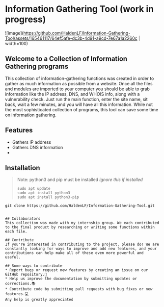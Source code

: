 # Information Gathering Tool (work in progress)

![image](https://github.com/HaldenLF/Information-Gathering-Tool/assets/165461117/64ef5afe-dc3b-4d91-a9cd-7e67a1a2260c | width=100)

## Welcome to a Collection of Information Gathering programs
This collection of information-gathering functions was created in order to gather as much information as possible from a website. Once all the files and modules are imported to your computer you should be able to grab information like the IP address, DNS, and WHOIS info, along with a vulnerability check. Just run the main function, enter the site name, sit back, wait a few minutes, and you will have all this information.
While not the most sophisticated collection of programs, this tool can save some time on information gathering.

## Features
* Gathers IP address
* Gathers DNS information
* 


## Installation
> Note: python3 and pip must be installed _ignore this if installed_
> ```
> sudo apt update
> sudo apt install python3
> sudo apt install python3-pip
> ```
 ```
 git clone https://github.com/HaldenLF/Information-Gathering-Tool.git
 ```
```

## Collaborators
This collection was made with my internship group. We each contributed to the final product by researching or writing some functions within each file.

## Contribute
If you're interested in contributing to the project, please do! We are constantly looking for ways to improve and add new features, and your contributions can help make all of these even more powerful and useful.

## Some ways to contribute
* Report bugs or request new features by creating an issue on our GitHub repository.🐛
* Help us improve the documentation by submitting updates or corrections.📚
* Contribute code by submitting pull requests with bug fixes or new features.💻
Any help is greatly appreciated

